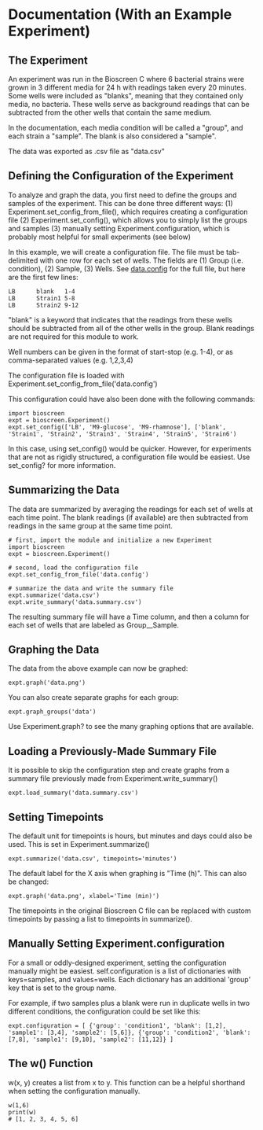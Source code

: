 # Documentation (With an Example Experiment)

## The Experiment

An experiment was run in the Bioscreen C where 6 bacterial strains were grown in 3 different media 
for 24 h with readings taken every 20 minutes. Some wells were included as "blanks", meaning that they
contained only media, no bacteria. These wells serve as background readings that can be subtracted
from the other wells that contain the same medium.

In the documentation, each media condition will be called a "group", and each strain a "sample". 
The blank is also considered a "sample".

The data was exported as .csv file as "data.csv"


## Defining the Configuration of the Experiment

To analyze and graph the data, you first need to define the groups and samples of the experiment.
This can be done three different ways:
(1) Experiment.set_config_from_file(), which requires creating a configuration file
(2) Experiment.set_config(), which allows you to simply list the groups and samples
(3) manually setting Experiment.configuration, which is probably most helpful for small experiments (see below)

In this example, we will create a configuration file. The file must be tab-delimited with one row
for each set of wells. The fields are (1) Group (i.e. condition), (2) Sample, (3) Wells. See [data.config](https://github.com/cwrussell/bioscreen/edit/master/example/data.config)
for the full file, but here are the first few lines:

```
LB      blank   1-4
LB      Strain1 5-8 
LB      Strain2 9-12
```

"blank" is a keyword that indicates that the readings from these wells should be subtracted from all
of the other wells in the group. Blank readings are not required for this module to work.

Well numbers can be given in the format of start-stop (e.g. 1-4), or as comma-separated values (e.g. 1,2,3,4)

The configuration file is loaded with Experiment.set_config_from_file('data.config')

This configuration could have also been done with the following commands:

```
import bioscreen
expt = bioscreen.Experiment()
expt.set_config(['LB', 'M9-glucose', 'M9-rhamnose'], ['blank', 'Strain1', 'Strain2', 'Strain3', 'Strain4', 'Strain5', 'Strain6')
```

In this case, using set_config() would be quicker. However, for experiments that are not as rigidly structured,
a configuration file would be easiest. Use set_config? for more information.


## Summarizing the Data

The data are summarized by averaging the readings for each set of wells at each time point. The blank
readings (if available) are then subtracted from readings in the same group at the same time point.

```
# first, import the module and initialize a new Experiment
import bioscreen
expt = bioscreen.Experiment()

# second, load the configuration file
expt.set_config_from_file('data.config')

# summarize the data and write the summary file
expt.summarize('data.csv')
expt.write_summary('data.summary.csv')
```

The resulting summary file will have a Time column, and then a column for each set of wells that are
labeled as Group__Sample.


## Graphing the Data

The data from the above example can now be graphed:

```
expt.graph('data.png')
```

You can also create separate graphs for each group:

```
expt.graph_groups('data')
```

Use Experiment.graph? to see the many graphing options that are available.


## Loading a Previously-Made Summary File

It is possible to skip the configuration step and create graphs from a summary file previously made
from Experiment.write_summary()

```
expt.load_summary('data.summary.csv')
```

## Setting Timepoints

The default unit for timepoints is hours, but minutes and days could also be used. This is set
in Experiment.summarize()

```
expt.summarize('data.csv', timepoints='minutes')
```

The default label for the X axis when graphing is "Time (h)". This can also be changed:

```
expt.graph('data.png', xlabel='Time (min)')
```

The timepoints in the original Bioscreen C file can be replaced with custom timepoints by passing a
list to timepoints in summarize().


## Manually Setting Experiment.configuration

For a small or oddly-designed experiment, setting the configuration manually might be easiest.
self.configuration is a list of dictionaries with keys=samples, and values=wells. Each dictionary
has an additional 'group' key that is set to the group name.

For example, if two samples plus a blank were run in duplicate wells in two different conditions,
the configuration could be set like this:

```
expt.configuration = [ {'group': 'condition1', 'blank': [1,2], 'sample1': [3,4], 'sample2': [5,6]}, {'group': 'condition2', 'blank': [7,8], 'sample1': [9,10], 'sample2': [11,12]} ]
```

## The w() Function

w(x, y) creates a list from x to y. This function can be a helpful shorthand when setting the configuration manually.

```
w(1,6)
print(w)
# [1, 2, 3, 4, 5, 6]
```
